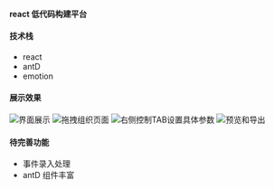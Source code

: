 #### react 低代码构建平台

#### 技术栈
- react
- antD
- emotion

#### 展示效果
![界面展示](https://github.com/yangzaiwangzi/yang-galaxy/blob/main/public/1.jpg)
![拖拽组织页面](https://github.com/yangzaiwangzi/yang-galaxy/blob/main/public/1.jpg)
![右侧控制TAB设置具体参数](https://github.com/yangzaiwangzi/yang-galaxy/blob/main/public/1.jpg)
![预览和导出](https://github.com/yangzaiwangzi/yang-galaxy/blob/main/public/1.jpg)

#### 待完善功能
- 事件录入处理
- antD 组件丰富

